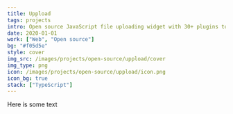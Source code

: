 ```yaml
---
title: Uppload
tags: projects
intro: Open source JavaScript file uploading widget with 30+ plugins to select and edit photos
date: 2020-01-01
work: ["Web", "Open source"]
bg: "#f05d5e"
style: cover
img_src: /images/projects/open-source/uppload/cover
img_type: png
icon: /images/projects/open-source/uppload/icon.png
icon_bg: true
stack: ["TypeScript"]
---
```


Here is some text

<div class="two-images">
  <img alt="" src="/images/projects/open-source/uppload/1.png">
  <img alt="" src="/images/projects/open-source/uppload/2.png">
</div>

<div class="two-images">
  <img alt="" src="/images/projects/open-source/uppload/3.png">
  <img alt="" src="/images/projects/open-source/uppload/4.png">
</div>

<div class="two-images">
  <img alt="" src="/images/projects/open-source/uppload/5.png">
  <img alt="" src="/images/projects/open-source/uppload/6.png">
</div>

<div class="image"><img alt="" src="/images/projects/open-source/uppload/cover.png"></div>
